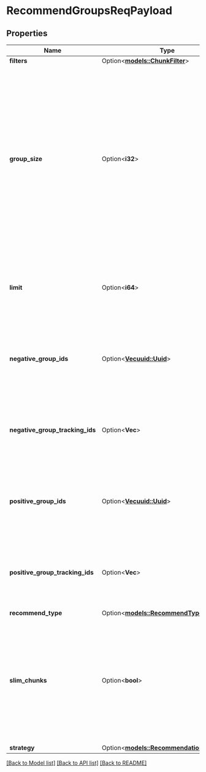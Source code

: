 # RecommendGroupsReqPayload

## Properties

Name | Type | Description | Notes
------------ | ------------- | ------------- | -------------
**filters** | Option<[**models::ChunkFilter**](ChunkFilter.md)> |  | [optional]
**group_size** | Option<**i32**> | The number of chunks to fetch for each group. This is the number of chunks which will be returned in the response for each group. The default is 3. If this is set to a large number, we recommend setting slim_chunks to true to avoid returning the content and chunk_html of the chunks so as to reduce latency due to content download and serialization. | [optional]
**limit** | Option<**i64**> | The number of groups to return. This is the number of groups which will be returned in the response. The default is 10. | [optional]
**negative_group_ids** | Option<[**Vec<uuid::Uuid>**](uuid::Uuid.md)> | The ids of the groups to be used as negative examples for the recommendation. The groups in this array will be used to filter out similar groups. | [optional]
**negative_group_tracking_ids** | Option<**Vec<String>**> | The ids of the groups to be used as negative examples for the recommendation. The groups in this array will be used to filter out similar groups. | [optional]
**positive_group_ids** | Option<[**Vec<uuid::Uuid>**](uuid::Uuid.md)> | The ids of the groups to be used as positive examples for the recommendation. The groups in this array will be used to find similar groups. | [optional]
**positive_group_tracking_ids** | Option<**Vec<String>**> | The ids of the groups to be used as positive examples for the recommendation. The groups in this array will be used to find similar groups. | [optional]
**recommend_type** | Option<[**models::RecommendType**](RecommendType.md)> |  | [optional]
**slim_chunks** | Option<**bool**> | Set slim_chunks to true to avoid returning the content and chunk_html of the chunks. This is useful for when you want to reduce amount of data over the wire for latency improvement (typicall 10-50ms). Default is false. | [optional]
**strategy** | Option<[**models::RecommendationStrategy**](RecommendationStrategy.md)> |  | [optional]

[[Back to Model list]](../README.md#documentation-for-models) [[Back to API list]](../README.md#documentation-for-api-endpoints) [[Back to README]](../README.md)


